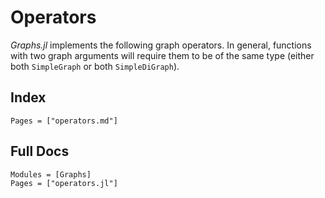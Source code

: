 # Operators

_Graphs.jl_ implements the following graph operators. In general, functions with two graph arguments will require them to be of the same type (either both `SimpleGraph` or both `SimpleDiGraph`).

## Index

```@index
Pages = ["operators.md"]
```

## Full Docs

```@autodocs
Modules = [Graphs]
Pages = ["operators.jl"]

```
